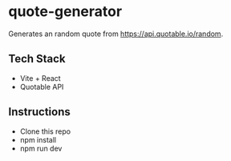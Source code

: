 # quote-generator

Generates an random quote from https://api.quotable.io/random.

## Tech Stack

- Vite + React
- Quotable API

## Instructions

- Clone this repo
- npm install
- npm run dev
